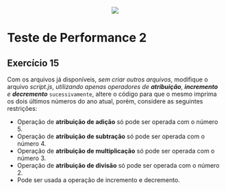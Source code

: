 <p align="center">
    <img src="https://www.infnet.edu.br/infnet/wp-content/themes/infnet.homepage//assets/img/LogoInfnetRodape.png"/>
</p>

# Teste de Performance 2

## Exercício 15

Com os arquivos já disponíveis, _sem criar outros arquivos_, modifique o arquivo *script.js*, _utilizando apenas operadores de **atribuição**, **incremento** e **decremento**_ `sucessivamente`, altere o código para que o mesmo imprima os dois últimos números do ano atual, porém, considere as seguintes restrições:

 - Operação de **atribuição de adição** só pode ser operada com o número 5.
 - Operação de **atribuição de subtração** só pode ser operada com o número 4.
 - Operação de **atribuição de multiplicação** só pode ser operada com o número 3.
 - Operação de **atribuição de divisão** só pode ser operada com o número 2.
 - Pode ser usada a operação de incremento e decremento.
